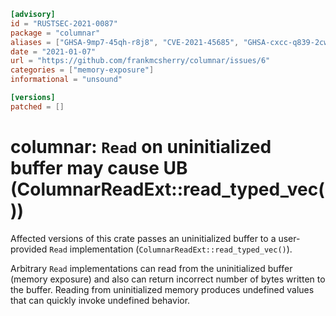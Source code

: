 ```toml
[advisory]
id = "RUSTSEC-2021-0087"
package = "columnar"
aliases = ["GHSA-9mp7-45qh-r8j8", "CVE-2021-45685", "GHSA-cxcc-q839-2cw9"]
date = "2021-01-07"
url = "https://github.com/frankmcsherry/columnar/issues/6"
categories = ["memory-exposure"]
informational = "unsound"

[versions]
patched = []
```

# columnar: `Read` on uninitialized buffer may cause UB (ColumnarReadExt::read_typed_vec())

Affected versions of this crate passes an uninitialized buffer to a user-provided `Read` implementation (`ColumnarReadExt::read_typed_vec()`).

Arbitrary `Read` implementations can read from the uninitialized buffer (memory exposure) and also can return incorrect number of bytes written to the buffer.
Reading from uninitialized memory produces undefined values that can quickly invoke undefined behavior.
